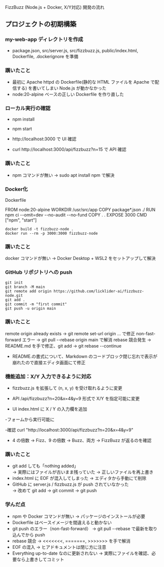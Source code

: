FizzBuzz (Node.js + Docker, X/Y対応) 開発の流れ
## プロジェクトの初期構築
### my-web-app ディレクトリを作成
- package.json, src/server.js, src/fizzbuzz.js, public/index.html, Dockerfile, .dockerignore を準備

### 躓いたこと
- 最初に Apache httpd の Dockerfile(静的な HTML ファイルを Apache で配信する) を書いてしまい Node.js が動かなかった 
- node:20-alpine ベースの正しい Dockerfile を作り直した

### ローカル実行の確認
- npm install
- npm start

- http://localhost:3000 で UI 確認
- curl http://localhost:3000/api/fizzbuzz?n=15 で API 確認

### 躓いたこと
- npm コマンドが無い → sudo apt install npm で解決

### Docker化
Dockerfile

FROM node:20-alpine
WORKDIR /usr/src/app
COPY package*.json ./
RUN npm ci --omit=dev --no-audit --no-fund
COPY . .
EXPOSE 3000
CMD ["npm", "start"]

```
docker build -t fizzbuzz-node .
docker run --rm -p 3000:3000 fizzbuzz-node
```
### 躓いたこと
docker コマンドが無い → Docker Desktop + WSL2 をセットアップして解決

### GitHub リポジトリへの push
```
git init
git branch -M main
git remote add origin https://github.com/licklider-ai/fizzbuzz-node.git
git add .
git commit -m "first commit"
git push -u origin main
```

### 躓いたこと
remote origin already exists → git remote set-url origin ... で修正
non-fast-forward エラー → git pull --rebase origin main で解消
rebase 競合発生 → README.md を手で修正、git add → git rebase --continue
- README.の書式について、Markdown のコードブロック閉じ忘れで表示が崩れたので直接エディタ画面にて修正

### 機能追加：X/Y 入力できるように対応

- fizzbuzz.js を拡張して (n, x, y) を受け取れるように変更

- API
/api/fizzbuzz?n=20&x=4&y=9 形式で X/Y を指定可能に変更

- UI
index.html に X / Y の入力欄を追加

-フォームから実行可能に

-確認
curl "http://localhost:3000/api/fizzbuzz?n=20&x=4&y=9"

- 4 の倍数 → Fizz、9 の倍数 → Buzz、両方 → FizzBuzz が返るのを確認

### 躓いたこと
- git add しても「nothing added」  
→ 実際にはファイルが古いまま残っていた → 正しいファイルを再上書き
- index.html に EOF が混入してしまった → エディタから手動にて削除
- GitHub に server.js / fizzbuzz.js が push されていなかった  
 → 改めて git add → git commit → git push

### 学んだ点
- npm や Docker コマンドが無い → パッケージのインストールが必要
- Dockerfile はベースイメージを間違えると動かない
- git push のエラー（non-fast-forward） → git pull --rebase で最新を取り込んでから push
- rebase 競合 → <<<<<<<, =======, >>>>>>> を手で解消
- EOF の混入 → ヒアドキュメントは閉じ方に注意
- Everything up-to-date なのに更新されない → 実際にファイルを確認、必 要なら上書きしてコミット
